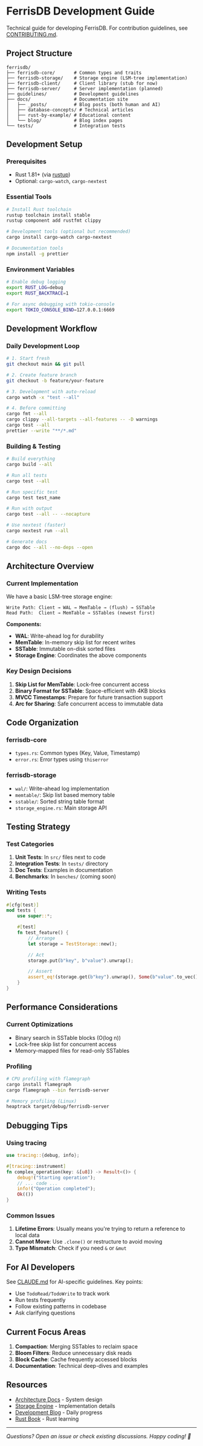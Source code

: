 # FerrisDB Development Guide

Technical guide for developing FerrisDB. For contribution guidelines, see [CONTRIBUTING.md](CONTRIBUTING.md).

## Project Structure

```text
ferrisdb/
├── ferrisdb-core/       # Common types and traits
├── ferrisdb-storage/    # Storage engine (LSM-tree implementation)
├── ferrisdb-client/     # Client library (stub for now)
├── ferrisdb-server/     # Server implementation (planned)
├── guidelines/          # Development guidelines
├── docs/                # Documentation site
│   ├── _posts/          # Blog posts (both human and AI)
│   ├── database-concepts/ # Technical articles
│   ├── rust-by-example/ # Educational content
│   └── blog/            # Blog index pages
└── tests/               # Integration tests
```

## Development Setup

### Prerequisites

- Rust 1.81+ (via [rustup](https://rustup.rs/))
- Optional: `cargo-watch`, `cargo-nextest`

### Essential Tools

```bash
# Install Rust toolchain
rustup toolchain install stable
rustup component add rustfmt clippy

# Development tools (optional but recommended)
cargo install cargo-watch cargo-nextest

# Documentation tools
npm install -g prettier
```

### Environment Variables

```bash
# Enable debug logging
export RUST_LOG=debug
export RUST_BACKTRACE=1

# For async debugging with tokio-console
export TOKIO_CONSOLE_BIND=127.0.0.1:6669
```

## Development Workflow

### Daily Development Loop

```bash
# 1. Start fresh
git checkout main && git pull

# 2. Create feature branch
git checkout -b feature/your-feature

# 3. Development with auto-reload
cargo watch -x "test --all"

# 4. Before committing
cargo fmt --all
cargo clippy --all-targets --all-features -- -D warnings
cargo test --all
prettier --write "**/*.md"
```

### Building & Testing

```bash
# Build everything
cargo build --all

# Run all tests
cargo test --all

# Run specific test
cargo test test_name

# Run with output
cargo test --all -- --nocapture

# Use nextest (faster)
cargo nextest run --all

# Generate docs
cargo doc --all --no-deps --open
```

## Architecture Overview

### Current Implementation

We have a basic LSM-tree storage engine:

```
Write Path: Client → WAL → MemTable → (flush) → SSTable
Read Path:  Client → MemTable → SSTables (newest first)
```

**Components:**

- **WAL**: Write-ahead log for durability
- **MemTable**: In-memory skip list for recent writes
- **SSTable**: Immutable on-disk sorted files
- **Storage Engine**: Coordinates the above components

### Key Design Decisions

1. **Skip List for MemTable**: Lock-free concurrent access
2. **Binary Format for SSTable**: Space-efficient with 4KB blocks
3. **MVCC Timestamps**: Prepare for future transaction support
4. **Arc for Sharing**: Safe concurrent access to immutable data

## Code Organization

### ferrisdb-core

- `types.rs`: Common types (Key, Value, Timestamp)
- `error.rs`: Error types using `thiserror`

### ferrisdb-storage

- `wal/`: Write-ahead log implementation
- `memtable/`: Skip list based memory table
- `sstable/`: Sorted string table format
- `storage_engine.rs`: Main storage API

## Testing Strategy

### Test Categories

1. **Unit Tests**: In `src/` files next to code
2. **Integration Tests**: In `tests/` directory
3. **Doc Tests**: Examples in documentation
4. **Benchmarks**: In `benches/` (coming soon)

### Writing Tests

```rust
#[cfg(test)]
mod tests {
    use super::*;

    #[test]
    fn test_feature() {
        // Arrange
        let storage = TestStorage::new();

        // Act
        storage.put(b"key", b"value").unwrap();

        // Assert
        assert_eq!(storage.get(b"key").unwrap(), Some(b"value".to_vec()));
    }
}
```

## Performance Considerations

### Current Optimizations

- Binary search in SSTable blocks (O(log n))
- Lock-free skip list for concurrent access
- Memory-mapped files for read-only SSTables

### Profiling

```bash
# CPU profiling with flamegraph
cargo install flamegraph
cargo flamegraph --bin ferrisdb-server

# Memory profiling (Linux)
heaptrack target/debug/ferrisdb-server
```

## Debugging Tips

### Using tracing

```rust
use tracing::{debug, info};

#[tracing::instrument]
fn complex_operation(key: &[u8]) -> Result<()> {
    debug!("Starting operation");
    // ... code ...
    info!("Operation completed");
    Ok(())
}
```

### Common Issues

1. **Lifetime Errors**: Usually means you're trying to return a reference to local data
2. **Cannot Move**: Use `.clone()` or restructure to avoid moving
3. **Type Mismatch**: Check if you need `&` or `&mut`

## For AI Developers

See [CLAUDE.md](CLAUDE.md) for AI-specific guidelines. Key points:

- Use `TodoRead/TodoWrite` to track work
- Run tests frequently
- Follow existing patterns in codebase
- Ask clarifying questions

## Current Focus Areas

1. **Compaction**: Merging SSTables to reclaim space
2. **Bloom Filters**: Reduce unnecessary disk reads
3. **Block Cache**: Cache frequently accessed blocks
4. **Documentation**: Technical deep-dives and examples

## Resources

- [Architecture Docs](docs/architecture.md) - System design
- [Storage Engine](docs/storage-engine.md) - Implementation details
- [Development Blog](https://ferrisdb.org/blog/) - Daily progress
- [Rust Book](https://doc.rust-lang.org/book/) - Rust learning

---

_Questions? Open an issue or check existing discussions. Happy coding! 🦀_
